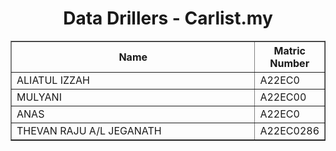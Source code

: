 <h1 align="center"> 
  Data Drillers - Carlist.my
  <br>
</h1>

<table border="solid" align="center">
  <tr>
    <th>Name</th>
    <th>Matric Number</th>
  </tr>
  <tr>
    <td width=80%>ALIATUL IZZAH</td>
    <td>A22EC0</td>
  </tr>
  <tr>
    <td width=80%>MULYANI </td>
    <td> A22EC00 </td>
  </tr>
  <tr>
    <td width=80%>ANAS </td>
    <td> A22EC0 </td>
  </tr>
  <tr>
    <td width=80%>THEVAN RAJU A/L JEGANATH </td>
    <td>A22EC0286</td>
  </tr>
</table>

